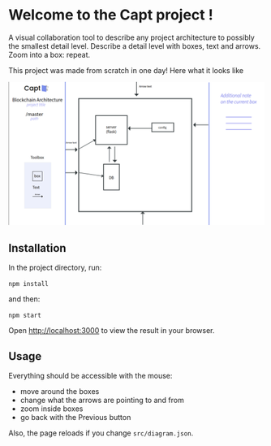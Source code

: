 # Welcome to the Capt project !

A visual collaboration tool to describe any project architecture to possibly the smallest detail level.
Describe a detail level with boxes, text and arrows. Zoom into a box: repeat.

This project was made from scratch in one day! Here what it looks like

![capT default Root diagram](capt.png)

## Installation

In the project directory, run:

`npm install`

and then:

`npm start`

Open [http://localhost:3000](http://localhost:3000) to view the result in your browser.

## Usage

Everything should be accessible with the mouse:

- move around the boxes
- change what the arrows are pointing to and from
- zoom inside boxes
- go back with the Previous button

Also, the page reloads if you change `src/diagram.json`.
